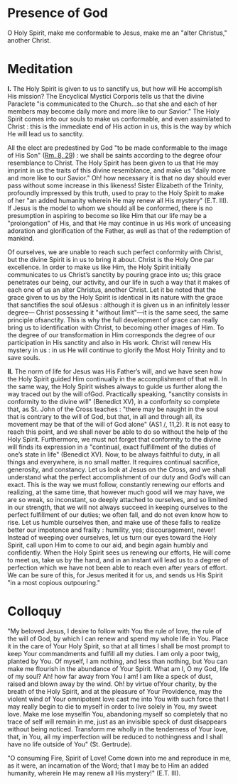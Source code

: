 # Presence of God

O Holy Spirit, make me conformable to Jesus, make me an "alter Christus," another Christ.

# Meditation

**I.** The Holy Spirit is given to us to sanctify us, but how will He accomplish His mission? The Encyclical Mystici Corporis tells us that the divine Paraclete "is communicated to the Church...so that she and each of her members may become daily more and more like to our Savior." The Holy Spirit comes into our souls to make us conformable, and even assimilated to Christ : this is the immediate end of His action in us, this is the way by which He will lead us to sanctity.

All the elect are predestined by God "to be made conformable to the image of His Son" ([Rm. 8, 29](https://vulgata.online/bible/Rm.8?ed=DR2&vfn=DR2.Rm.8.29:vs)) : we shall be saints according to the degree ofour resemblance to Christ. The Holy Spirit has been given to us that He may imprint in us the traits of this divine resemblance, and make us "daily more and more like to our Savior." Oh! how necessary it is that no day should ever pass without some increase in this likeness! Sister Elizabeth of the Trinity, profoundly impressed by this truth, used to pray to the Holy Spirit to make of her "an added humanity wherein He may renew all His mystery" (E.T. III). If Jesus is the model to whom we should all be conformed, there is no presumption in aspiring to become so like Him that our life may be a "prolongation" of His, and that He may continue in us His work of unceasing adoration and glorification of the Father, as well as that of the redemption of mankind.

Of ourselves, we are unable to reach such perfect conformity with Christ, but the divine Spirit is in us to bring it about. Christ is the Holy One par excellence. In order to make us like Him, the Holy Spirit initially communicates to us Christ’s sanctity by pouring grace into us; this grace penetrates our being, our activity, and our life in such a way that it makes of each one of us an alter Christus, another Christ. Let it be noted that the grace given to us by the Holy Spirit is identical in its nature with the grace that sanctifies the soul ofJesus : although it is given us in an infinitely lesser degree— Christ possessing it "without limit"—it is the same seed, the same principle ofsanctity. This is why the full development of grace can really bring us to identification with Christ, to becoming other images of Him. To the degree of our transformation in Him corresponds the degree of our participation in His sanctity and also in His work. Christ will renew His mystery in us : in us He will continue to glorify the Most Holy Trinity and to save souls.

**II.** The norm of life for Jesus was His Father’s will, and we have seen how the Holy Spirit guided Him continually in the accomplishment of that will. In the same way, the Holy Spirit wishes always to guide us further along the way traced out by the will ofGod. Practically speaking, "sanctity consists in conformity to the divine will" (Benedict XV), in a conforfnity so complete that, as St. John of the Cross teaches : "there may be naught in the soul that is contrary to the will of God, but that, in all and through all, its movement may be that of the will of God alone" (AS1 /, 11,2). It is not easy to reach this point, and we shall never be able to do so without the help of the Holy Spirit. Furthermore, we must not forget that conformity to the divine will finds its expression in a "continual, exact fulfillment of the duties of one’s state in life" (Benedict XV). Now, to be always faithful to duty, in all things and everywhere, is no small matter. It requires continual sacrifice, generosity, and constancy. Let us look at Jesus on the Cross, and we shall understand what the perfect accomplishment of our duty and God’s will can exact. This is the way we must follow, constantly renewing our efforts and realizing, at the same time, that however much good will we may have, we are so weak, so inconstant, so deeply attached to ourselves, and so limited in our strength, that we will not always succeed in keeping ourselves to the perfect fulfillment of our duties; we often fall, and do not even know how to rise. Let us humble ourselves then, and make use of these falls to realize better our impotence and frailty : humility, yes; discouragement, never! Instead of weeping over ourselves, let us turn our eyes toward the Holy Spirit, call upon Him to come to our aid, and begin again humbly and confidently. When the Holy Spirit sees us renewing our efforts, He will come to meet us, take us by the hand, and in an instant will lead us to a degree of perfection which we have not been able to reach even after years of effort. We can be sure of this, for Jesus merited it for us, and sends us His Spirit "in a most copious outpouring."

# Colloquy

"My beloved Jesus, I desire to follow with You the rule of love, the rule of the will of God, by which I can renew and spend my whole life in You. Place it in the care of Your Holy Spirit, so that at all times I shall be most prompt to keep Your commandments and fulfill all my duties. I am only a poor twig, planted by You. Of myself, I am nothing, and less than nothing, but You can make me flourish in the abundance of Your Spirit. What am I, O my God, life of my soul? Ah! how far away from You I am! I am like a speck of dust, raised and blown away by the wind. Oh! by virtue ofYour charity, by the breath of the Holy Spirit, and at the pleasure of Your Providence, may the violent wind of Your omnipotent love cast me into You with such force that I may really begin to die to myself in order to live solely in You, my sweet love. Make me lose myselfin You, abandoning myself so completely that no trace of self will remain in me, just as an invisible speck of dust disappears without being noticed. Transform me wholly in the tenderness of Your love, that, in You, all my imperfection will be reduced to nothingness and I shall have no life outside of You" (St. Gertrude).

"O consuming Fire, Spirit of Love! Come down into me and reproduce in me, as it were, an incarnation of the Word; that I may be to Him an added humanity, wherein He may renew all His mystery!" (E.T. III).
